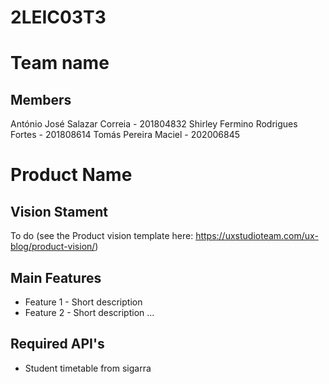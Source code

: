 # 2LEIC03T3

# Team name

## Members
António José Salazar Correia - 201804832
Shirley Fermino Rodrigues Fortes - 201808614
Tomás Pereira Maciel - 202006845


# Product Name

## Vision Stament
To do (see the Product vision template here: https://uxstudioteam.com/ux-blog/product-vision/)

## Main Features
 - Feature 1 - Short description
 - Feature 2 - Short description
...

## Required API's
- Student timetable from sigarra
